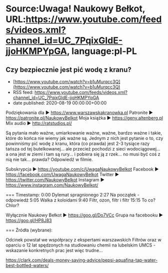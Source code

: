 # Source:Uwaga! Naukowy Bełkot, URL:https://www.youtube.com/feeds/videos.xml?channel_id=UC_7PqixGIdE-jjoHKMPYpGA, language:pl-PL

## Czy bezpiecznie jest pić wodę z kranu?
 - [https://www.youtube.com/watch?v=b1uMurqcc3Q](https://www.youtube.com/watch?v=b1uMurqcc3Q)
 - RSS feed: https://www.youtube.com/feeds/videos.xml?channel_id=UC_7PqixGIdE-jjoHKMPYpGA
 - date published: 2020-08-19 00:00:00+00:00

Podziękowania dla ► https://www.warszawskakranowka.pl 
Patronite ► https://patronite.pl/NaukowyBelkot 
Moja książka ► https://geny.altenberg.pl
Mix audio ► http://ratstudios.pl/

Są pytania mało ważne, umiarkowanie ważne, ważne, bardzo ważne i takie, które do końca nie wiemy jak ważne są. Jednym z nich jest pytanie o to, czy powinniśmy pić wodę z kranu, która (co prawda) jest 2-3 tysiące razy tańsza od tej butelkowanej... ale przecież pochodzi z sieci wodociągowej... a ona jest w ziemi i tam są rury... i pobiera się ją z rzek... no musi być coś z nią nie tak... prawda? Odpowiedź w filmie.

Subskrypcja ► https://youtube.com/c/UwagaNaukowyBelkot
Facebook ► https://facebook.com/UwagaNaukowyBelkot
Twitter ► https://twitter.com/NaukowyBelkot
Instagram ► https://www.instagram.com/NaukowyBelkot/

===
Timestamp:
0:00 Dylemat spragnionego
2:27 Na początek - odpowiedź
5:05 Walka z koloidami
9:40 Filtr, ozon, filtr i filtr
15:15 To co? Chlor?

Wyłącznie Naukowy Bełkot ► https://goo.gl/Do7VCc
Grupa na facebooku ► https://goo.gl/HP8J83

===
Źródła (wybrane):

Odcinek powstał we współpracy z ekspertami warszawskich Filtrów oraz w oparciu o 12 lat spędzonych na studiowaniu chemii na lubelskim UMCS - wskazanie konkretnych prac jest więc trudne...

https://clark.com/deals-money-saving-advice/pepsi-aquafina-tap-water-best-bottled-waters/

